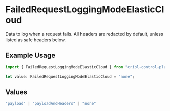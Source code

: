 # FailedRequestLoggingModeElasticCloud

Data to log when a request fails. All headers are redacted by default, unless listed as safe headers below.

## Example Usage

```typescript
import { FailedRequestLoggingModeElasticCloud } from "cribl-control-plane/models/operations";

let value: FailedRequestLoggingModeElasticCloud = "none";
```

## Values

```typescript
"payload" | "payloadAndHeaders" | "none"
```
